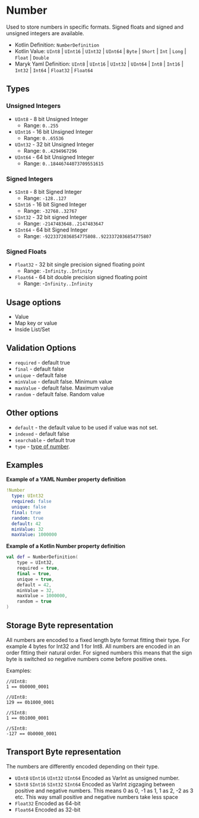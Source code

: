 # Number
Used to store numbers in specific formats. Signed floats and signed and 
unsigned integers are available.

- Kotlin Definition: `NumberDefinition`
- Kotlin Value: `UInt8` | `UInt16` | `UInt32` | `UInt64` | `Byte` | 
                `Short` | `Int` | `Long` | `Float` | `Double`
- Maryk Yaml Definition: `UInt8` | `UInt16` | `UInt32` | `UInt64` | `Int8` | 
`Int16` | `Int32` | `Int64` | `Float32` | `Float64`

## Types

### Unsigned Integers
- `UInt8` - 8 bit Unsigned Integer 
    * Range: `0..255`
- `UInt16` - 16 bit Unsigned Integer 
    * Range: `0..65536`
- `UInt32` - 32 bit Unsigned Integer 
    * Range: `0..4294967296`
- `UInt64` - 64 bit Unsigned Integer 
    * Range: `0..18446744073709551615`

### Signed Integers
- `SInt8` - 8 bit Signed Integer 
    * Range: `-128..127`
- `SInt16` - 16 bit Signed Integer 
    * Range: `-32768..32767`
- `SInt32` - 32 bit signed Integer 
    * Range: `-2147483648..2147483647`
- `SInt64` - 64 bit Signed Integer 
    * Range: `-9223372036854775808..9223372036854775807`

### Signed Floats
- `Float32` - 32 bit single precision signed floating point 
    * Range: `-Infinity..Infinity`
- `Float64` - 64 bit double precision signed floating point 
    * Range: -`Infinity..Infinity`

## Usage options
- Value
- Map key or value
- Inside List/Set

## Validation Options
- `required` - default true
- `final` - default false
- `unique` - default false
- `minValue` - default false. Minimum value
- `maxValue` - default false. Maximum value
- `random` - default false. Random value

## Other options
- `default` - the default value to be used if value was not set.
- `indexed` - default false
- `searchable` - default true
- `type` - [type of number](#types). 

## Examples

**Example of a YAML Number property definition**
```yaml
!Number
  type: UInt32
  required: false
  unique: false
  final: true
  random: true
  default: 42
  minValue: 32
  maxValue: 1000000
```

**Example of a Kotlin Number property definition**
```kotlin
val def = NumberDefinition(
    type = UInt32,
    required = true,
    final = true,
    unique = true,
    default = 42,
    minValue = 32,
    maxValue = 1000000,
    random = true
)
```

## Storage Byte representation
All numbers are encoded to a fixed length byte format fitting their type. 
For example 4 bytes for Int32 and 1 for Int8. All numbers are encoded in
an order fitting their natural order. For signed numbers this means that 
the sign byte is switched so negative numbers come before positive ones.

Examples:

```
//UInt8:
1 == 0b0000_0001

//UInt8:
129 == 0b1000_0001

//SInt8:
1 == 0b1000_0001

//SInt8:
-127 == 0b0000_0001

``` 

## Transport Byte representation
The numbers are differently encoded depending on their type.

 - `UInt8` `UInt16` `UInt32` `UInt64` Encoded as VarInt as unsigned
 number.
 - `SInt8` `SInt16` `SInt32` `SInt64` Encoded as VarInt zigzaging
 between positive and negative numbers. This means 0 as 0, -1 as 1, 1 as 2,
 -2 as 3 etc. This way small positive and negative numbers take less space
 - `Float32` Encoded as 64-bit
 - `Float64` Encoded as 32-bit

